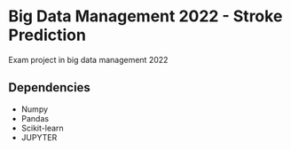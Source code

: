 # Big Data Management 2022 - Stroke Prediction
Exam project in big data management 2022

## Dependencies

- Numpy
- Pandas
- Scikit-learn
- JUPYTER

